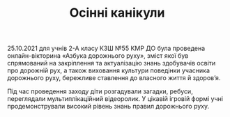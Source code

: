 ﻿---
title: Осінні канікули
---

25.10.2021 для учнів 2-А класу КЗШ №55 КМР ДО була проведена онлайн-вікторина «Азбука дорожнього руху», зміст якої був спрямований на закріплення та актуалізацію знань здобувачів освіти про дорожній рух, а також виховання культури поведінки учасника дорожнього руху, бережливе ставлення до власного життя й здоров’я.

Під час проведення заходу діти розгадували загадки, ребуси, переглядали мультиплікаційний відеоролик. У цікавій ігровій формі учні продемонстрували високий рівень знань правил дорожнього руху.

<slideshow></slideshow>